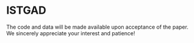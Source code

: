 # ISTGAD

The code and data will be made available upon acceptance of the paper. We sincerely appreciate your interest and patience!
